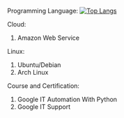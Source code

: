 Programming Language:
[![Top Langs](https://github-readme-stats.vercel.app/api/top-langs/?username=khafidprayoga&layout=compact)](https://github.com/anuraghazra/github-readme-stats)

Cloud:
1. Amazon Web Service

Linux:
1. Ubuntu/Debian
2. Arch Linux

Course and Certification:
1. Google IT Automation With Python
2. Google IT Support
